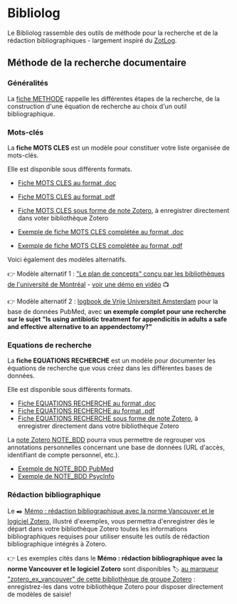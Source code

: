 # Bibliolog

Le Bibliolog rassemble des outils de méthode pour la recherche et de la rédaction bibliographiques - largement inspiré du [ZotLog](https://www.zotero.org/groups/zotlog/items/itemKey/HP6BW7TX).

## Méthode de la recherche documentaire

### Généralités

La [fiche METHODE](https://github.com/fflamerie/bibliolog/blob/master/docs/recherche_biblio_METHODE.pdf) rappelle les différentes étapes de la recherche, de la construction d'une équation de recherche au choix d'un outil bibliographique.

### Mots-clés

La **fiche MOTS CLES** est un modèle pour constituer votre liste organisée de mots-clés. 

Elle est disponible sous différents formats.

* [Fiche MOTS CLES au format .doc](https://github.com/fflamerie/bibliolog/blob/master/docs/recherche_biblio_MOTSCLES.doc)
* [Fiche MOTS CLES au format .pdf](https://github.com/fflamerie/bibliolog/blob/master/docs/recherche_biblio_MOTSCLES.pdf)
* [Fiche MOTS CLES sous forme de note Zotero](https://www.zotero.org/groups/2561378/items/HQZ4H3UR), à enregistrer directement dans voter bibliothèque Zotero

* [Exemple de fiche MOTS CLES complétée au format .doc](https://github.com/fflamerie/bibliolog/blob/master/docs/recherche_biblio_MOTSCLES_exemple.doc)
* [Exemple de fiche MOTS CLES complétée au format .pdf](https://github.com/fflamerie/bibliolog/blob/master/docs/recherche_biblio_MOTSCLES_exemple.pdf)

Voici également des modèles alternatifs.

:point_right: Modèle alternatif 1 : ["Le plan de concepts" conçu par les bibliothèques de l'université de Montréal](https://github.com/fflamerie/bibliolog/blob/master/docs/plan_de_conceptsl.pdf) - [voir une démo en vidéo](https://www.thinglink.com/scene/485567810483781633) :tv:

:point_right: Modèle alternatif 2 : [logbook de Vrije Universiteit Amsterdam](https://libguides.vu.nl/PMroadmap/logbook) pour la base de données PubMed, avec **un exemple complet pour une recherche sur le sujet "Is using antibiotic treatment for appendicitis in adults a safe and effective alternative to  an appendectomy?"**

### Equations de recherche

La **fiche EQUATIONS RECHERCHE** est un modèle pour documenter les équations de recherche que vous créez dans les différentes bases de données.

Elle est disponible sous différents formats.
* [Fiche EQUATIONS RECHERCHE au format .doc](https://github.com/fflamerie/bibliolog/blob/master/docs/recherche_biblio_EQUATIONS_RECHERCHE.doc)
* [Fiche EQUATIONS RECHERCHE au format .pdf](https://github.com/fflamerie/bibliolog/blob/master/docs/recherche_biblio_EQUATIONS_RECHERCHE.pdf)
* [Fiche EQUATIONS RECHERCHE sous forme de note Zotero](https://www.zotero.org/groups/2561378/items/9XXCFYZG), à enregistrer directement dans votre bibliothèque Zotero

La [note Zotero NOTE_BDD](https://www.zotero.org/groups/2561378/items/FNRSD497) pourra vous permettre de regrouper vos annotations personnelles concernant une base de données (URL d'accès, identifiant de compte personnel, etc.).

* [Exemple de NOTE_BDD PubMed](https://www.zotero.org/groups/2561378/items/NP97S2QD)
* [Exemple de NOTE_BDD PsycInfo](https://www.zotero.org/groups/2561378/items/VGZECMPV)

### Rédaction bibliographique

Le :black_nib: [Mémo : rédaction bibliographique avec la norme Vancouver et le logiciel Zotero](https://github.com/fflamerie/bibliolog/blob/master/docs/vancouver_zotero_memo.pdf), illustré d'exemples, vous permettra d'enregistrer dès le départ dans votre bibliothèque Zotero toutes les informations bibliographiques requises pour utiliser ensuite les outils de rédaction bibliographique intégrés à Zotero.

:point_right: Les exemples cités dans le **Mémo : rédaction bibliographique avec la norme Vancouver et le logiciel Zotero** sont disponibles :label: [au marqueur "zotero_ex_vancouver" de cette bibliothèque de groupe Zotero](https://www.zotero.org/groups/2561378/form_biblio_isped/items/tag/zotero_ex_vancouver) : enregistrez-les dans votre bibliothèque Zotero pour disposer directement de modèles de saisie!
